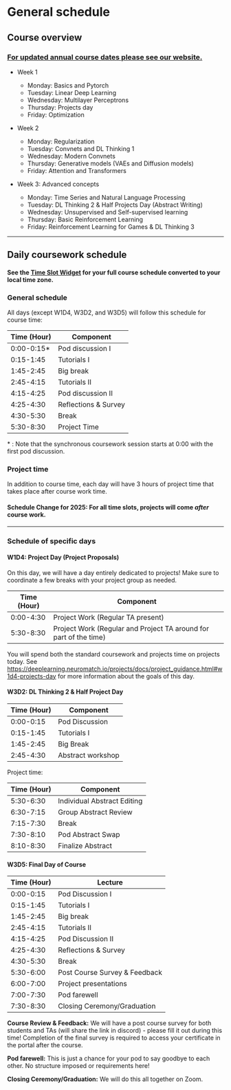# General schedule

## Course overview
### [For updated annual course dates please see our website.](https://neuromatch.io/courses/) 

* Week 1
   * Monday: Basics and Pytorch
   * Tuesday: Linear Deep Learning
   * Wednesday: Multilayer Perceptrons
   * Thursday: Projects day
   * Friday: Optimization

* Week 2
   * Monday: Regularization
   * Tuesday: Convnets and DL Thinking 1
   * Wednesday: Modern Convnets
   * Thursday: Generative models (VAEs and Diffusion models)
   * Friday: Attention and Transformers

* Week 3: Advanced concepts
   * Monday: Time Series and Natural Language Processing
   * Tuesday: DL Thinking 2 & Half Projects Day (Abstract Writing)
   * Wednesday: Unsupervised and Self-supervised learning
   * Thursday: Basic Reinforcement Learning
   * Friday: Reinforcement Learning for Games & DL Thinking 3
----

## Daily coursework schedule

#### See the [Time Slot Widget](https://neuromatchacademy.github.io/widgets/tz.html) for your full course schedule converted to your local time zone. 

### General schedule
All days (except W1D4, W3D2, and W3D5) will follow this schedule for course time:

|    Time (Hour)   |    Component                          |
|------------------|---------------------------------------|
|    0:00-0:15\*   |    Pod discussion I                   |
|    0:15-1:45     |    Tutorials I                        |
|    1:45-2:45     |    Big break                          |
|    2:45-4:15     |    Tutorials II                       |
|    4:15-4:25     |    Pod discussion II                  |
|    4:25-4:30     |    Reflections & Survey               |    
|    4:30-5:30     |    Break                              |   
|    5:30-8:30     |    Project Time                       |  

\* : Note that the synchronous coursework session starts at 0:00 with the first pod discussion.

### Project time
In addition to course time, each day will have 3 hours of project time that takes place after course work time. 

#### **Schedule Change for 2025:** For all time slots, projects will come *after* course work. 

----
### Schedule of specific days

#### W1D4: Project Day (Project Proposals)
On this day, we will have a day entirely dedicated to projects! Make sure to coordinate a few breaks with your project group as needed. 

|    Time (Hour)   |    Component                              |
|------------------|-------------------------------------------|
|    0:00-4:30     |    Project Work (Regular TA present)      |
|    5:30-8:30     |    Project Work (Regular and Project TA around for part of the time)   |

You will spend both the standard coursework and projects time on projects today. See https://deeplearning.neuromatch.io/projects/docs/project_guidance.html#w1d4-projects-day for more information about the goals of this day.



#### W3D2: DL Thinking 2 & Half Project Day

|    Time (Hour)   |    Component                              |
|------------------|-------------------------------------------|
|    0:00-0:15     |    Pod Discussion                         |
|    0:15-1:45     |    Tutorials I                            |
|    1:45-2:45     |    Big Break                              |
|    2:45-4:30     |    Abstract workshop                      |

Project time: 

|    Time (Hour)   |    Component                              |
|------------------|-------------------------------------------|
|    5:30-6:30     |    Individual Abstract Editing            |
|    6:30-7:15     |    Group Abstract Review                  |
|    7:15-7:30     |    Break                                  |
|    7:30-8:10     |    Pod Abstract Swap                      |
|    8:10-8:30     |    Finalize Abstract                      |



#### W3D5: Final Day of Course

|    Time (Hour)   |    Lecture                                |
|-------------------|------------------------------------------|
|    0:00-0:15     |    Pod Discussion I                      |
|    0:15-1:45     |    Tutorials I                           |
|    1:45-2:45     |    Big break                             |
|    2:45-4:15     |    Tutorials II                          |
|    4:15-4:25     |    Pod Discussion II                     |
|    4:25-4:30     |    Reflections & Survey                  |
|    4:30-5:30     |    Break                                 |
|    5:30-6:00     |    Post Course Survey & Feedback         |
|    6:00-7:00     |    Project presentations                 | 
|    7:00-7:30     |    Pod farewell                          |
|    7:30-8:30     |    Closing Ceremony/Graduation           |

**Course Review & Feedback:** We will have a post course survey for both students and TAs (will share the link in discord) - please fill it out during this time! Completion of the final survey is required to access your certificate in the portal after the course. 

**Pod farewell:** This is just a chance for your pod to say goodbye to each other. No structure imposed or requirements here!

**Closing Ceremony/Graduation:** We will do this all together on Zoom.
